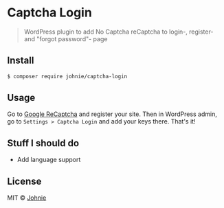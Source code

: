 # Captcha Login

> WordPress plugin to add No Captcha reCaptcha to login-, register- and "forgot password"- page

## Install

```sh
$ composer require johnie/captcha-login
```

## Usage

Go to [Google ReCaptcha](https://www.google.com/recaptcha/admin) and register your site. Then in WordPress admin, go to `Settings > Captcha Login` and add your keys there. That's it!

## Stuff I should do

* Add language support

## License

MIT © [Johnie](http://johnie.se)
